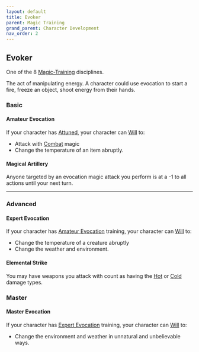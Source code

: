 ```yaml
---
layout: default
title: Evoker
parent: Magic Training
grand_parent: Character Development
nav_order: 2
---
```

## Evoker
One of the 8 [Magic-Training](Magic-Training) disciplines.

The act of manipulating energy. A character could use evocation to start a fire, freeze an object, shoot energy from their hands.

### Basic
#### Amateur Evocation
If your character has [Attuned](Magic-Training#Attuned), your character can [Will](Spirit#Will) to:
* Attack with [Combat](Channel#Combat) magic
* Change the temperature of an item abruptly.

#### Magical Artillery
Anyone targeted by an evocation magic attack you perform is at a -1 to all actions until your next turn.

---
### Advanced

#### Expert Evocation
If your character has [Amateur Evocation](#Amateur%20Evocation) training, your character can [Will](Spirit#Will) to:
* Change the temperature of a creature abruptly
* Change the weather and environment.

#### Elemental Strike
You may have weapons you attack with count as having the [Hot](Combat#Hot) or [Cold](Combat#Cold) damage types.

### Master

#### Master Evocation
If your character has [Expert Evocation](#Expert%20Evocation) training, your character can [Will](Spirit#Will) to:
* Change the environment and weather in unnatural and unbelievable ways.